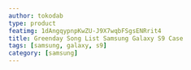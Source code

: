 ```yaml
---
author: tokodab
type: product
featimg: 1dAngqypnpKwZU-J9X7wqbFSgsENRrit4
title: Greenday Song List Samsung Galaxy S9 Case
tags: [samsung, galaxy, s9]
category: [samsung]
---
```

